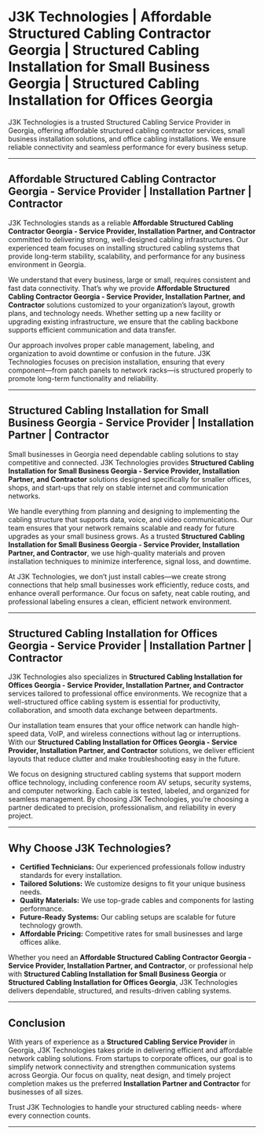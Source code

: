 
# J3K Technologies | Affordable Structured Cabling Contractor Georgia | Structured Cabling Installation for Small Business Georgia | Structured Cabling Installation for Offices Georgia

 
J3K Technologies is a trusted Structured Cabling Service Provider in Georgia, offering affordable structured cabling contractor services, small business installation solutions, and office cabling installations. We ensure reliable connectivity and seamless performance for every business setup.

---

## Affordable Structured Cabling Contractor Georgia - Service Provider | Installation Partner | Contractor

J3K Technologies stands as a reliable **Affordable Structured Cabling Contractor Georgia - Service Provider, Installation Partner, and Contractor** committed to delivering strong, well-designed cabling infrastructures. Our experienced team focuses on installing structured cabling systems that provide long-term stability, scalability, and performance for any business environment in Georgia.

We understand that every business, large or small, requires consistent and fast data connectivity. That’s why we provide **Affordable Structured Cabling Contractor Georgia - Service Provider, Installation Partner, and Contractor** solutions customized to your organization’s layout, growth plans, and technology needs. Whether setting up a new facility or upgrading existing infrastructure, we ensure that the cabling backbone supports efficient communication and data transfer.

Our approach involves proper cable management, labeling, and organization to avoid downtime or confusion in the future. J3K Technologies focuses on precision installation, ensuring that every component—from patch panels to network racks—is structured properly to promote long-term functionality and reliability.

---

## Structured Cabling Installation for Small Business Georgia - Service Provider | Installation Partner | Contractor

Small businesses in Georgia need dependable cabling solutions to stay competitive and connected. J3K Technologies provides **Structured Cabling Installation for Small Business Georgia - Service Provider, Installation Partner, and Contractor** solutions designed specifically for smaller offices, shops, and start-ups that rely on stable internet and communication networks.

We handle everything from planning and designing to implementing the cabling structure that supports data, voice, and video communications. Our team ensures that your network remains scalable and ready for future upgrades as your small business grows. As a trusted **Structured Cabling Installation for Small Business Georgia - Service Provider, Installation Partner, and Contractor**, we use high-quality materials and proven installation techniques to minimize interference, signal loss, and downtime.

At J3K Technologies, we don’t just install cables—we create strong connections that help small businesses work efficiently, reduce costs, and enhance overall performance. Our focus on safety, neat cable routing, and professional labeling ensures a clean, efficient network environment.

---

## Structured Cabling Installation for Offices Georgia - Service Provider | Installation Partner | Contractor

J3K Technologies also specializes in **Structured Cabling Installation for Offices Georgia - Service Provider, Installation Partner, and Contractor** services tailored to professional office environments. We recognize that a well-structured office cabling system is essential for productivity, collaboration, and smooth data exchange between departments.

Our installation team ensures that your office network can handle high-speed data, VoIP, and wireless connections without lag or interruptions. With our **Structured Cabling Installation for Offices Georgia - Service Provider, Installation Partner, and Contractor** solutions, we deliver efficient layouts that reduce clutter and make troubleshooting easy in the future.

We focus on designing structured cabling systems that support modern office technology, including conference room AV setups, security systems, and computer networking. Each cable is tested, labeled, and organized for seamless management. By choosing J3K Technologies, you’re choosing a partner dedicated to precision, professionalism, and reliability in every project.

---

## Why Choose J3K Technologies?

- **Certified Technicians:** Our experienced professionals follow industry standards for every installation.  
- **Tailored Solutions:** We customize designs to fit your unique business needs.  
- **Quality Materials:** We use top-grade cables and components for lasting performance.  
- **Future-Ready Systems:** Our cabling setups are scalable for future technology growth.  
- **Affordable Pricing:** Competitive rates for small businesses and large offices alike.  

Whether you need an **Affordable Structured Cabling Contractor Georgia - Service Provider, Installation Partner, and Contractor**, or professional help with **Structured Cabling Installation for Small Business Georgia** or **Structured Cabling Installation for Offices Georgia**, J3K Technologies delivers dependable, structured, and results-driven cabling systems.

---

## Conclusion

With years of experience as a **Structured Cabling Service Provider** in Georgia, J3K Technologies takes pride in delivering efficient and affordable network cabling solutions. From startups to corporate offices, our goal is to simplify network connectivity and strengthen communication systems across Georgia. Our focus on quality, neat design, and timely project completion makes us the preferred **Installation Partner and Contractor** for businesses of all sizes.

Trust J3K Technologies to handle your structured cabling needs- where every connection counts.

---

